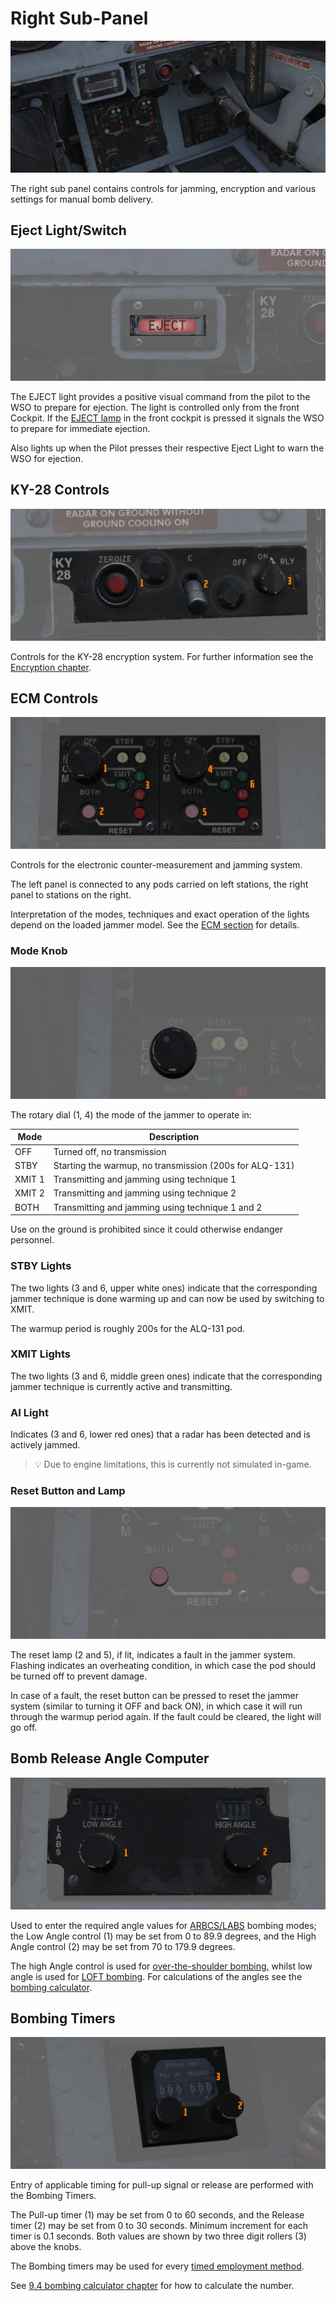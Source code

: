 # Right Sub-Panel

![wso_right_sub](../../img/wso_right_sub_panel.jpg)

The right sub panel contains controls for jamming, encryption and
various settings for manual bomb delivery.

## Eject Light/Switch

![wso_eject_light](../../img/wso_eject_light.jpg)

The EJECT light provides a positive visual command from the pilot to the
WSO to prepare for ejection. The light is controlled only from the front Cockpit.
If the [EJECT lamp](../../systems/emergency.md#eject-light) in the front
cockpit is pressed it signals the WSO to prepare for immediate ejection.

Also lights up when the Pilot presses their respective Eject Light to warn the
WSO for ejection.

## KY-28 Controls

![wso_ky_28](../../img/wso_ky_28_control_panel.jpg)

Controls for the KY-28 encryption system. For further information see
the [Encryption chapter](../../systems/nav_com/encryption.md).

## ECM Controls

![ecm](../../img/wso_ecm_control_panel.jpg)

Controls for the electronic counter-measurement and jamming system.

The left panel is connected to any pods carried on left stations, the right panel
to stations on the right.

Interpretation of the modes, techniques and exact operation of the lights
depend on the loaded jammer model. See the [ECM section](../../systems/defensive_systems/ecm.md)
for details.

### Mode Knob

![ecm](../../img/wso_ecm_mode_knob.jpg)

The rotary dial (1, 4) the mode of the jammer to operate in:

| Mode   | Description                                             |
|--------|---------------------------------------------------------|
| OFF    | Turned off, no transmission                             |
| STBY   | Starting the warmup, no transmission (200s for ALQ-131) |
| XMIT 1 | Transmitting and jamming using technique 1              |
| XMIT 2 | Transmitting and jamming using technique 2              |
| BOTH   | Transmitting and jamming using technique 1 and 2        |

Use on the ground is prohibited since it could otherwise endanger personnel.

### STBY Lights

The two lights (3 and 6, upper white ones) indicate that the corresponding jammer technique is
done warming up and can now be used by switching to XMIT.

The warmup period is roughly 200s for the ALQ-131 pod.

### XMIT Lights

The two lights (3 and 6, middle green ones) indicate that the corresponding jammer technique is
currently active and transmitting.

### AI Light

Indicates (3 and 6, lower red ones) that a radar has been detected and is actively jammed.

> 💡 Due to engine limitations, this is currently not simulated in-game.

### Reset Button and Lamp

![ecm](../../img/wso_ecm_reset_button.jpg)

The reset lamp (2 and 5), if lit, indicates a fault in the jammer system.
Flashing indicates an overheating condition, in which case the pod
should be turned off to prevent damage.

In case of a fault, the reset button can be pressed to reset the
jammer system (similar to turning it OFF and back ON), in which case it will
run through the warmup period again. If the fault could be cleared, the light will go off.

## Bomb Release Angle Computer

![wso_labs_angle](../../img/wso_release_angle.jpg)

Used to enter the required angle values for [ARBCS/LABS](../../systems/weapon_systems/arbcs.md)
bombing modes; the Low Angle control (<num>1</num>) may be set from 0 to 89.9 degrees, and the High
Angle
control (<num>2</num>) may be set from 70 to 179.9 degrees.

The high Angle control is used
for [over-the-shoulder bombing,](../../stores/air_to_ground/bombs/employment.md#instantaneous-over-the-shoulder---inst-os)
whilst low angle is used for [LOFT bombing](../../stores/air_to_ground/bombs/employment.md#loft).
For calculations of the angles see the [bombing calculator](../../dcs/bombing_computer.md).

## Bombing Timers

![wso_release_timers](../../img/wso_bombing_timer.jpg)

Entry of applicable timing for pull-up signal or release are performed with the
Bombing Timers.

The Pull-up timer (<num>1</num>) may be set from 0 to 60 seconds, and the
Release timer (<num>2</num>) may be set from 0 to 30 seconds. Minimum increment for each timer
is 0.1 seconds. Both values are shown by two three digit rollers (<num>3</num>) above the knobs.

The Bombing timers may be used for every
[timed employment method](../../stores/air_to_ground/bombs/employment.md).

See [9.4 bombing calculator chapter](../../dcs/bombing_computer.md) for how to calculate the number.
